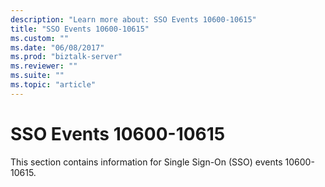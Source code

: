 ```yaml
---
description: "Learn more about: SSO Events 10600-10615"
title: "SSO Events 10600-10615"
ms.custom: ""
ms.date: "06/08/2017"
ms.prod: "biztalk-server"
ms.reviewer: ""
ms.suite: ""
ms.topic: "article"
---
```

# SSO Events 10600-10615
This section contains information for Single Sign-On (SSO) events 10600-10615.
